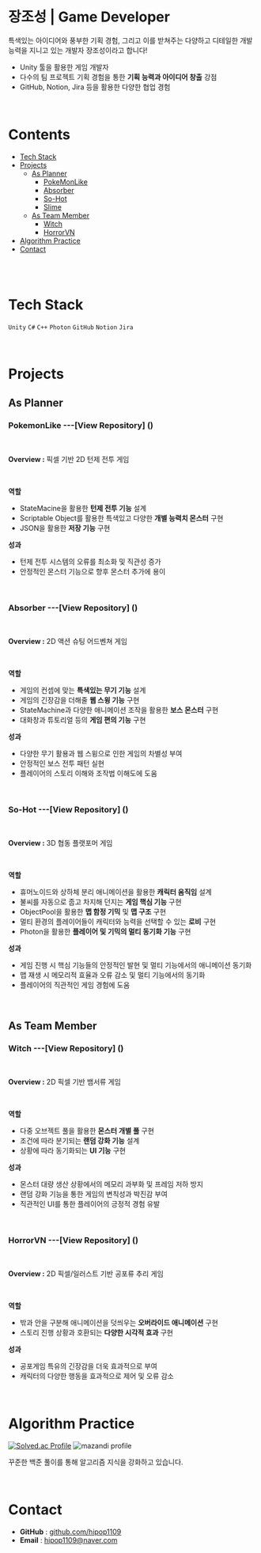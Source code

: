 # 장조성 | Game Developer

특색있는 아이디어와 풍부한 기획 경험, 그리고 이를 받쳐주는 다양하고 디테일한 개발 능력을 지니고 있는 개발자 장조성이라고 합니다!

- Unity 툴을 활용한 게임 개발자
- 다수의 팀 프로젝트 기획 경험을 통한 **기획 능력과 아이디어 창출** 강점
- GitHub, Notion, Jira 등을 활용한 다양한 협업 경험

<br/>

# Contents

- [Tech Stack](#-tech-stack)
- [Projects](#-projects)
  - [As Planner](#-as-planner)
    - [PokeMonLike](#-pokemonlike)
    - [Absorber](#-absorber)
    - [So-Hot](#-so-hot)
    - [Slime](#-slime)
  - [As Team Member](#-as-team-member)
    - [Witch](#-witch)
    - [HorrorVN](#-horrorvn)
- [Algorithm Practice](#-algorithm-practice)
- [Contact](#-contact)

<br/>

<br/>

# Tech Stack

`Unity` `C#` `C++` `Photon` `GitHub` `Notion` `Jira`

<br/>


# Projects

## As Planner

### PokemonLike ---[View Repository] ()

<br/>

**Overview :** 픽셀 기반 2D 턴제 전투 게임

<br/>

**역할**
- StateMacine을 활용한 **턴제 전투 기능** 설계
- Scriptable Object를 활용한 특색있고 다양한 **개별 능력치 몬스터** 구현
- JSON을 활용한 **저장 기능** 구현

**성과**
- 턴제 전투 시스템의 오류를 최소화 및 직관성 증가
- 안정적인 몬스터 기능으로 향후 몬스터 추가에 용이

<br/>



### Absorber ---[View Repository] ()

<br/>

**Overview :** 2D 액션 슈팅 어드벤쳐 게임

<br/>

**역할**
- 게임의 컨셉에 맞는 **특색있는 무기 기능** 설계
- 게임의 긴장감을 더해줄 **웹 스윙 기능** 구현
- StateMachine과 다양한 애니메이션 조작을 활용한 **보스 몬스터** 구현
- 대화창과 튜토리얼 등의 **게임 편의 기능** 구현

**성과**
- 다양한 무기 활용과 웹 스윙으로 인한 게임의 차별성 부여
- 안정적인 보스 전투 패턴 실현
- 플레이어의 스토리 이해와 조작법 이해도에 도움

<br/>


### So-Hot ---[View Repository] ()

<br/>

**Overview :** 3D 협동 플랫포머 게임

<br/>

**역할**
- 휴머노이드와 상하체 분리 애니메이션을 활용한 **캐릭터 움직임** 설계
- 불씨를 자동으로 줍고 차지해 던지는 **게임 핵심 기능** 구현
- ObjectPool을 활용한 **맵 함정 기믹** 및 **맵 구조** 구현
- 멀티 환경의 플레이어들이 캐릭터와 능력을 선택할 수 있는 **로비** 구현
- Photon을 활용한 **플레이어 및 기믹의 멀티 동기화 기능** 구현

**성과**
- 게임 진행 시 핵심 기능들의 안정적인 발현 및 멀티 기능에서의 애니메이션 동기화
- 맵 재생 시 메모리적 효율과 오류 감소 및 멀티 기능에서의 동기화
- 플레이어의 직관적인 게임 경험에 도움

<br/>

## As Team Member
### Witch ---[View Repository] ()

<br/>

**Overview :** 2D 픽셀 기반 뱀서류 게임

<br/>

**역할**
- 다중 오브젝트 풀을 활용한 **몬스터 개별 풀** 구현
- 조건에 따라 분기되는 **랜덤 강화 기능** 설계
- 상황에 따라 동기화되는 **UI 기능** 구현

**성과**
- 몬스터 대량 생산 상황에서의 메모리 과부화 및 프레임 저하 방지
- 랜덤 강화 기능을 통한 게임의 변칙성과 박진감 부여
- 직관적인 UI를 통한 플레이어의 긍정적 경험 유발

<br/>

### HorrorVN ---[View Repository] ()

<br/>

**Overview :** 2D 픽셀/일러스트 기반 공포류 추리 게임

<br/>

**역할**
- 밖과 안을 구분해 애니메이션을 덧씌우는 **오버라이드 애니메이션** 구현
- 스토리 진행 상황과 호환되는 **다양한 시각적 효과** 구현

**성과**
- 공포게임 특유의 긴장감을 더욱 효과적으로 부여
- 캐릭터의 다양한 행동을 효과적으로 제어 및 오류 감소
  
<br/>

# Algorithm Practice
[![Solved.ac Profile](http://mazassumnida.wtf/api/v2/generate_badge?boj=hipop1109)](https://solved.ac/kuj0430/)
![mazandi profile](http://mazandi.herokuapp.com/api?handle=hipop1109&theme=warm)


꾸준한 백준 풀이를 통해 알고리즘 지식을 강화하고 있습니다.

<br/>


# Contact

- **GitHub** : [github.com/hipop1109](https://github.com/hipop1109)  
- **Email** : hipop1109@naver.com  
